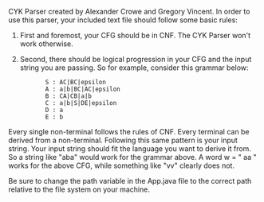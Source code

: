 CYK Parser created by Alexander Crowe and Gregory Vincent.
In order to use this parser, your included text file should follow some basic rules:
1. First and foremost, your CFG should be in CNF. The CYK Parser won't work otherwise. 
2. Second, there should be logical progression in your CFG and the input string you are passing.
So for example, consider this grammar below:

              S : AC|BC|epsilon
              A : a|b|BC|AC|epsilon 
              B : CA|CB|a|b
              C : a|b|S|DE|epsilon
              D : a
              E : b
              
Every single non-terminal follows the rules of CNF. Every terminal can be derived from a non-terminal.
Following this same pattern is your input string. Your input string should fit the language you want to derive it from.
So a string like "aba" would work for the grammar above. A word w = " aa " works for the above CFG, while something like "vv" clearly does not. 

Be sure to change the path variable in the App.java file to the correct path relative to the file system on your machine.
